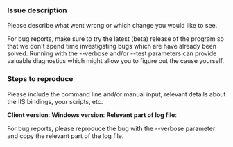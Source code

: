 ### Issue description

Please describe what went wrong or which change you would like to see. 

For bug reports, make sure to try the latest (beta) release of the program so that we don't spend time investigating bugs which are have already been solved. Running with the --verbose and/or --test parameters can provide valuable diagnostics which might allow you to figure out the cause yourself.

### Steps to reproduce

Please include the command line and/or manual input, relevant details about the IIS bindings, your scripts, etc.

**Client version**: 
**Windows version**: 
**Relevant part of log file**:

For bug reports, please reproduce the bug with the --verbose parameter and copy the relevant part of the log file.
